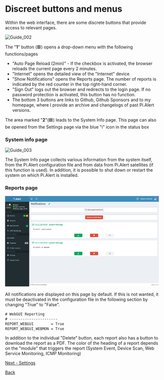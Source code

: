 # Discreet buttons and menus
<!--- --------------------------------------------------------------------- --->

Within the web interface, there are some discrete buttons that provide access to relevant pages.

![Guide_002][Guide_002] 

The "**1**" button (🟥) opens a drop-down menu with the following functions/pages
- "Auto Page Reload (2min)" - If the checkbox is activated, the browser reloads the current page every 2 minutes.
- "Internet" opens the detailed view of the "Internet" device
- "Show Notifications" opens the Reports page. The number of reports is indicated by the red counter in the top right-hand corner.
- "Sign Out" logs out the browser and redirects to the login page. If no password protection is activated, this button has no function.
- The bottom 3 buttons are links to Github, Github Sponsors and to my homepage, where I provide an archive and changelogs of past Pi.Alert versions.

The area marked "**2**"(🟦) leads to the System Info page. This page can also be opened from the Settings page via the blue "i" icon in the status box


### System info page

![Guide_003][Guide_003]

The System Info page collects various information from the system itself, from the Pi.Alert configuration file and from data from Pi.Alert satellites 
(if this function is used). In addition, it is possible to shut down or restart the system on which Pi.Alert is installed.


### Reports page

![Guide_004][Guide_004]

All notifications are displayed on this page by default. If this is not wanted, it must be deactivated in the configuration file in the following section by changing "True" to "False".

```
# WebGUI Reporting
# ----------------------
REPORT_WEBGUI        = True
REPORT_WEBGUI_WEBMON = True
```

In addition to the individual "Delete" button, each report also has a button to download the report as a PDF. The color of the heading of a report depends on the "module" that triggers 
the report (System Event, Device Scan, Web Service Monitoring, ICMP Monitoring)


[Next - Settings](https://github.com/leiweibau/docs/guide/002.md)

[Back](https://github.com/leiweibau/Pi.Alert)

[Guide_002]:             https://raw.githubusercontent.com/leiweibau/Pi.Alert/assets/guide_002.png         "Guide_002"
[Guide_003]:             https://raw.githubusercontent.com/leiweibau/Pi.Alert/assets/guide_003.png         "Guide_003"
[Guide_004]:             https://raw.githubusercontent.com/leiweibau/Pi.Alert/assets/guide_004.png         "Guide_004"
